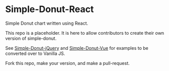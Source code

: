 # Simple-Donut-React

Simple Donut chart written using React.

This repo is a placeholder. It is here to allow contributors to create their own version of simple-donut.

See [Simple-Donut-jQuery](https://github.com/simple-donut/simple-donut-jquery) and [Simple-Donut-Vue](https://github.com/simple-donut/simple-donut-vue) for examples to be converted over to Vanilla JS.

Fork this repo, make your version, and make a pull-request.
